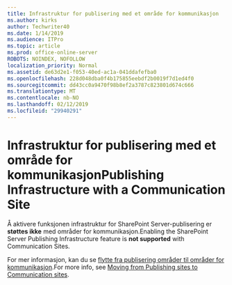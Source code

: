 ```yaml
---
title: Infrastruktur for publisering med et område for kommunikasjon
ms.author: kirks
author: Techwriter40
ms.date: 1/14/2019
ms.audience: ITPro
ms.topic: article
ms.prod: office-online-server
ROBOTS: NOINDEX, NOFOLLOW
localization_priority: Normal
ms.assetid: de63d2e1-f053-40ed-ac1a-041ddafefba0
ms.openlocfilehash: 228d048dba0f4b175855eebdf2b0019f7d1ed4f0
ms.sourcegitcommit: dd43cc0a9470f98b8ef2a3787c823801d674c666
ms.translationtype: MT
ms.contentlocale: nb-NO
ms.lasthandoff: 02/12/2019
ms.locfileid: "29940291"
---
```

# <a name="publishing-infrastructure-with-a-communication-site"></a><span data-ttu-id="2072a-102">Infrastruktur for publisering med et område for kommunikasjon</span><span class="sxs-lookup"><span data-stu-id="2072a-102">Publishing Infrastructure with a Communication Site</span></span>


<span data-ttu-id="2072a-103">Å aktivere funksjonen infrastruktur for SharePoint Server-publisering er **støttes ikke** med områder for kommunikasjon.</span><span class="sxs-lookup"><span data-stu-id="2072a-103">Enabling the SharePoint Server Publishing Infrastructure feature is **not supported** with Communication Sites.</span></span> 
  
<span data-ttu-id="2072a-104">For mer informasjon, kan du se [flytte fra publisering områder til områder for kommunikasjon](https://docs.microsoft.com/sharepoint/publishing-sites-classic-to-modern-experience).</span><span class="sxs-lookup"><span data-stu-id="2072a-104">For more info, see [Moving from Publishing sites to Communication sites](https://docs.microsoft.com/sharepoint/publishing-sites-classic-to-modern-experience).</span></span> 
  

